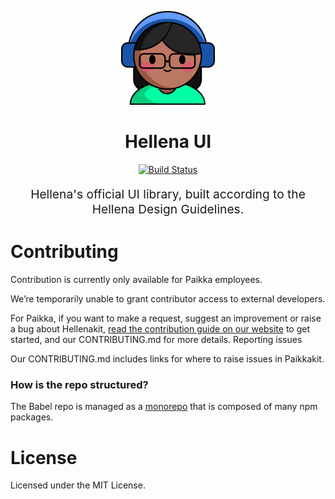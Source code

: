 <p align="center" style="color: #343a40">
    <img src="imgs/hellena-ui.png" alt="Hellena Kit" height="150" width="150">
    <h1 align="center">Hellena UI</h1>
</p>

<p align="center">
    <a href="https://travis-ci.com/paikka/hellena/">
        <img src="https://travis-ci.com/paikka/hellena.svg" alt="Build Status">
    </a>
</p>


<p align="center" style="font-size: 1.2rem;">Hellena's official UI library, built according to the Hellena Design Guidelines.</p>

# Contributing

Contribution is currently only available for Paikka employees.

We’re temporarily unable to grant contributor access to external developers.

For Paikka, if you want to make a request, suggest an improvement or raise a bug about Hellenakit, [read the contribution guide on our website](https://hellena.paikka.dev) to get started, and our CONTRIBUTING.md for more details.
Reporting issues

Our CONTRIBUTING.md includes links for where to raise issues in Paikkakit.

### How is the repo structured?

The Babel repo is managed as a [monorepo](https://github.com/babel/babel/blob/master/doc/design/monorepo.md) that is composed of many npm packages.

# License

Licensed under the MIT License.
